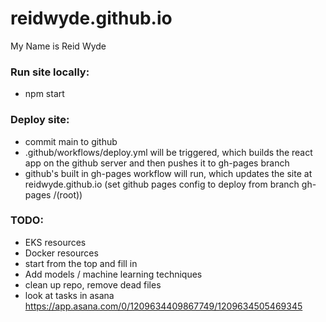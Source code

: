 # reidwyde.github.io

My Name is Reid Wyde

### Run site locally:

-   npm start

### Deploy site:

-   commit main to github
-   .github/workflows/deploy.yml will be triggered, which builds the react app on the github server and then pushes it to gh-pages branch
-   github's built in gh-pages workflow will run, which updates the site at reidwyde.github.io (set github pages config to deploy from branch gh-pages /(root))

### TODO:

-   EKS resources
-   Docker resources
-   start from the top and fill in
-   Add models / machine learning techniques
-   clean up repo, remove dead files
-   look at tasks in asana https://app.asana.com/0/1209634409867749/1209634505469345
